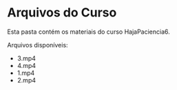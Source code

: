 # Arquivos do Curso

Esta pasta contém os materiais do curso HajaPaciencia6.

Arquivos disponíveis:
- 3.mp4
- 4.mp4
- 1.mp4
- 2.mp4